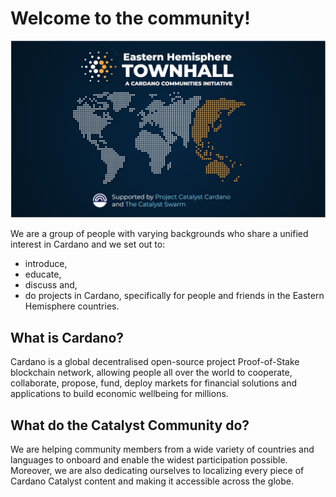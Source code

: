 # Welcome to the community!

![EasternTownhallMainPage](https://github.com/C3ETH/.github/blob/main/assets/EasternTownhallMainPage.JPG)

We are a group of people with varying backgrounds who share a unified interest in Cardano and we set out to:
- introduce, 
- educate, 
- discuss and,
- do projects in Cardano, specifically for people and friends in the Eastern Hemisphere countries.

## What is Cardano?

Cardano is a global decentralised open-source project Proof-of-Stake blockchain network, allowing people all over the world to cooperate, collaborate, propose, fund, deploy markets for financial solutions and applications to build economic wellbeing for millions.

## What do the Catalyst Community do?

We are helping community members from a wide variety of countries and languages to onboard and enable the widest participation possible. Moreover, we are also dedicating ourselves to localizing every piece of Cardano Catalyst content and making it accessible across the globe.
